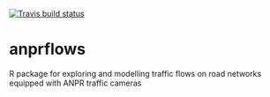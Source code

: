 <!-- badges: start -->
[![Travis build status](https://travis-ci.org/ppintosilva/anprflows.svg?branch=master)](https://travis-ci.org/ppintosilva/anprflows)
<!-- badges: end -->

# anprflows
R package for exploring and modelling traffic flows on road networks equipped with ANPR traffic cameras
